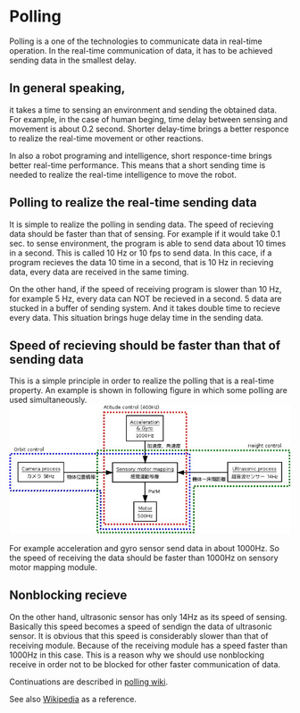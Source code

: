 # Polling

Polling is a one of the technologies to communicate data in real-time operation. 
In the real-time communication of data, it has to be achieved sending data in the smallest delay.

## In general speaking, 
it takes a time to sensing an environment and sending the obtained data.
For example, in the case of human beging, time delay between sensing and movement
is about 0.2 second.
Shorter delay-time brings a better responce to realize the real-time movement or other reactions.

In also a robot programing and intelligence, short responce-time brings better real-time performance.
This means that a short sending time is needed to realize the real-time intelligence to move the robot.

## Polling to realize the real-time sending data
It is simple to realize the polling in sending data.
The speed of recieving data should be faster than that of sensing.
For example if it would take 0.1 sec. to sense environment, the program is able to send data
about 10 times in a second.
This is called 10 Hz or 10 fps to send data.
In this cace, if a program recieves the data 10 time in a second, that is 10 Hz in recieving data,
every data are received in the same timing.

On the other hand, if the speed of receiving program is slower than 10 Hz, for example 5 Hz,
every data can NOT be recieved in a second.
5 data are stucked in a buffer of sending system.
And it takes double time to recieve every data.
This situation brings huge delay time in the sending data.

## Speed of recieving should be faster than that of sending data
This is a simple principle in order to realize the polling that is a real-time property.
An example is shown in following figure in which some polling are used simultaneously.
![corabo2](https://github.com/HondaLab/polling/blob/master/corabo2.jpeg)

For example acceleration and gyro sensor send data in about 1000Hz.
So the speed of receiving the data should be faster than 1000Hz on sensory motor mapping module.

## Nonblocking recieve 
On the other hand, ultrasonic sensor has only 14Hz as its speed of sensing.
Basically this speed becomes a speed of sendign the data of ultrasonic sensor.
It is obvious that this speed is considerably slower than that of receiving module.
Because of the receiving module has a speed faster than 1000Hz in this case.
This is a reason why we should use nonblocking receive in order not to be blocked
for other faster communication of data.

Continuations are described in [polling wiki](https://github.com/HondaLab/polling/wiki).


See also [Wikipedia](https://en.wikipedia.org/wiki/Polling_(computer_science)) as a reference.
